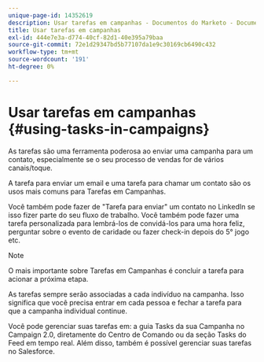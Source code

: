 ```yaml
---
unique-page-id: 14352619
description: Usar tarefas em campanhas - Documentos do Marketo - Documentação do produto
title: Usar tarefas em campanhas
exl-id: 444e7e3a-d774-40cf-82d1-40e395a79baa
source-git-commit: 72e1d29347bd5b77107da1e9c30169cb6490c432
workflow-type: tm+mt
source-wordcount: '191'
ht-degree: 0%

---
```


# Usar tarefas em campanhas {#using-tasks-in-campaigns}

As tarefas são uma ferramenta poderosa ao enviar uma campanha para um contato, especialmente se o seu processo de vendas for de vários canais/toque.

A tarefa para enviar um email e uma tarefa para chamar um contato são os usos mais comuns para Tarefas em Campanhas.

Você também pode fazer de &quot;Tarefa para enviar&quot; um contato no LinkedIn se isso fizer parte do seu fluxo de trabalho. Você também pode fazer uma tarefa personalizada para lembrá-los de convidá-los para uma hora feliz, perguntar sobre o evento de caridade ou fazer check-in depois do 5° jogo etc.

>[!NOTE]
>
>O mais importante sobre Tarefas em Campanhas é concluir a tarefa para acionar a próxima etapa.

As tarefas sempre serão associadas a cada indivíduo na campanha. Isso significa que você precisa entrar em cada pessoa e fechar a tarefa para que a campanha individual continue.

Você pode gerenciar suas tarefas em: a guia Tasks da sua Campanha no Campaign 2.0, diretamente do Centro de Comando ou da seção Tasks do Feed em tempo real. Além disso, também é possível gerenciar suas tarefas no Salesforce.

